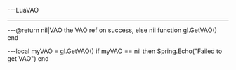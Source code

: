 ---LuaVAO

---
---@return nil|VAO the VAO ref on success, else nil
function gl.GetVAO() end

---local myVAO = gl.GetVAO()
if myVAO == nil then Spring.Echo("Failed to get VAO") end
